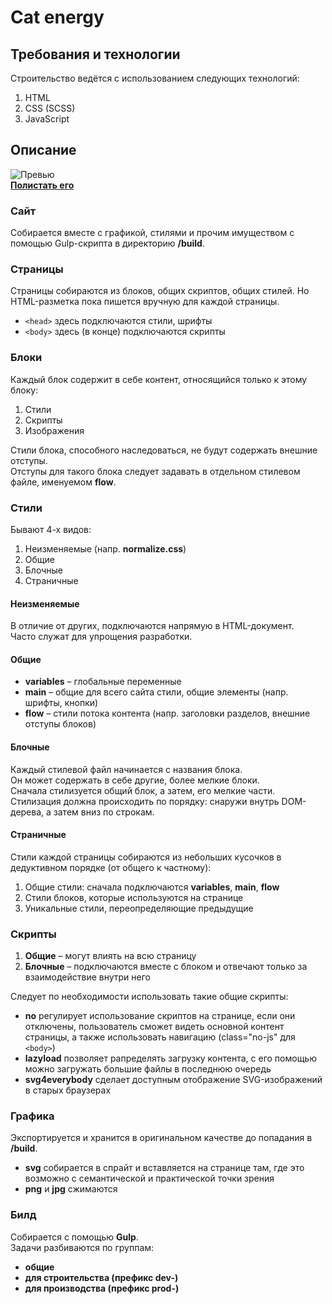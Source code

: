 # Cat energy

## Требования и технологии
Строительство ведётся с использованием следующих технологий:
1. HTML
1. CSS (SCSS)
1. JavaScript

## Описание

![Превью](https://i.ibb.co/D7Xy95W/Annotation-2020-06-07-194251.png)  
[**Полистать его**](https://oldvirginmary.github.io/cat-energy/build/index.html)

### Сайт
Собирается вместе с графикой, стилями и прочим имуществом с помощью Gulp-скрипта в директорию **/build**.

### Страницы
Страницы собираются из блоков, общих скриптов, общих стилей. Но HTML-разметка пока пишется вручную для каждой страницы.

* `<head>` здесь подключаются стили, шрифты
* `<body>` здесь (в конце) подключаются скрипты

### Блоки
Каждый блок содержит в себе контент, относящийся только к этому блоку:
1. Стили
1. Скрипты
1. Изображения

Стили блока, способного наследоваться, не будут содержать внешние отступы.  
Отступы для такого блока следует задавать в отдельном стилевом файле, именуемом **flow**.

### Стили
Бывают 4-х видов:
1. Неизменяемые (напр. **normalize.css**)
1. Общие
1. Блочные
1. Страничные

#### Неизменяемые
В отличие от других, подключаются напрямую в HTML-документ.  
Часто служат для упрощения разработки.

#### Общие
* **variables** – глобальные переменные
* **main** – общие для всего сайта стили, общие элементы (напр. шрифты, кнопки)
* **flow** – стили потока контента (напр. заголовки разделов, внешние отступы блоков)

#### Блочные
Каждый стилевой файл начинается с названия блока.  
Он может содержать в себе другие, более мелкие блоки.  
Сначала стилизуется общий блок, а затем, его мелкие части.  
Стилизация должна происходить по порядку: снаружи внутрь DOM-дерева, а затем вниз по строкам.

#### Страничные
Стили каждой страницы собираются из небольших кусочков в дедуктивном порядке (от общего к частному):
1. Общие стили: сначала подключаются **variables**, **main**, **flow**
1. Стили блоков, которые используются на странице
1. Уникальные стили, переопределяющие предыдущие

### Скрипты
1. **Общие** – могут влиять на всю страницу
1. **Блочные** – подключаются вместе с блоком и отвечают только за взаимодействие внутри него

Следует по необходимости использовать такие общие скрипты:
* **no** регулирует использование скриптов на странице, если они отключены, пользователь сможет видеть основной контент страницы, а также использовать навигацию (class="no-js" для `<body>`)
* **lazyload** позволяет рапределять загрузку контента, с его помощью можно загружать большие файлы в последнюю очередь
* **svg4everybody** сделает доступным отображение SVG-изображений в старых браузерах

### Графика
Экспортируется и хранится в оригинальном качестве до попадания в **/build**.
* **svg** собирается в спрайт и вставляется на странице там, где это возможно с семантической и практической точки зрения
* **png** и **jpg** сжимаются

### Билд
Собирается с помощью **Gulp**.  
Задачи разбиваются по группам:
* **общие**
* **для строительства (префикс dev-)** 
* **для производства (префикс prod-)**

